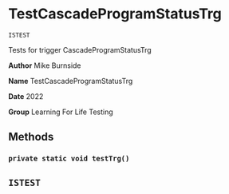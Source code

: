 # TestCascadeProgramStatusTrg

`ISTEST`

Tests for trigger CascadeProgramStatusTrg

**Author** Mike Burnside

**Name** TestCascadeProgramStatusTrg

**Date** 2022

**Group** Learning For Life Testing

## Methods

### `private static void testTrg()`

## `ISTEST`
